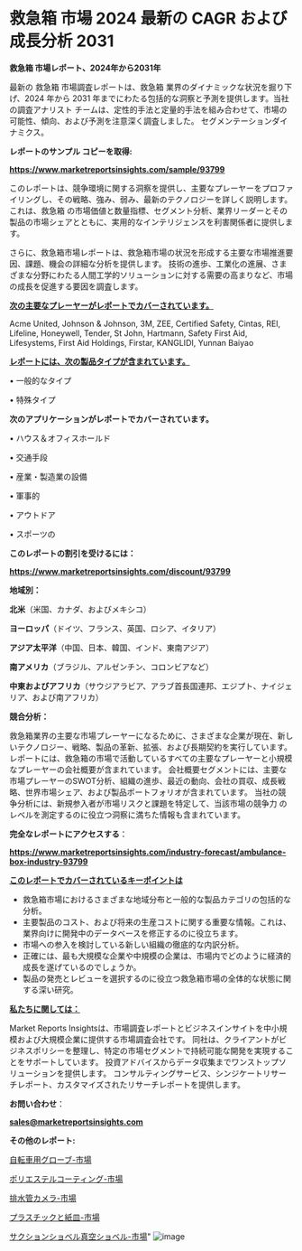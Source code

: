 # 救急箱 市場 2024 最新の CAGR および成長分析 2031

<strong>救急箱 市場レポート、2024年から2031年</strong>

最新の 救急箱 市場調査レポートは、救急箱 業界のダイナミックな状況を掘り下げ、2024 年から 2031 年までにわたる包括的な洞察と予測を提供します。当社の調査アナリスト チームは、定性的手法と定量的手法を組み合わせて、市場の可能性、傾向、および予測を注意深く調査しました。 セグメンテーションダイナミクス。



<strong>レポートのサンプル コピーを取得:</strong> <a href=https://www.marketreportsinsights.com/sample/93799>

<strong><u>https://www.marketreportsinsights.com/sample/93799</u></strong></a>

このレポートは、競争環境に関する洞察を提供し、主要なプレーヤーをプロファイリングし、その戦略、強み、弱み、最新のテクノロジーを詳しく説明します。 これは、救急箱 の市場価値と数量指標、セグメント分析、業界リーダーとその製品の市場シェアとともに、実用的なインテリジェンスを利害関係者に提供します。

さらに、救急箱市場レポートは、救急箱市場の状況を形成する主要な市場推進要因、課題、機会の詳細な分析を提供します。 技術の進歩、工業化の進展、さまざまな分野にわたる人間工学的ソリューションに対する需要の高まりなど、市場の成長を促進する要因を調査します。



<strong><u>次の主要なプレーヤーがレポートでカバーされています。</u></strong>

Acme United, Johnson & Johnson, 3M, ZEE, Certified Safety, Cintas, REI, Lifeline, Honeywell, Tender, St John, Hartmann, Safety First Aid, Lifesystems, First Aid Holdings, Firstar, KANGLIDI, Yunnan Baiyao



<strong><u><b>レポートには、次の製品タイプが含まれています。</b></u></strong>

• 一般的なタイプ

• 特殊タイプ



<strong><b>次のアプリケーションがレポートでカバーされています。</b></strong>

• ハウス＆オフィスホールド

• 交通手段

• 産業・製造業の設備

• 軍事的

• アウトドア

• スポーツの



<strong><b>このレポートの割引を受けるには：</b></strong><a href=https://www.marketreportsinsights.com/discount/93799>

<strong><u>https://www.marketreportsinsights.com/discount/93799</u></strong></a>



<strong>地域別：</strong>



<strong>北米</strong>（米国、カナダ、およびメキシコ）



<strong>ヨーロッパ</strong>（ドイツ、フランス、英国、ロシア、イタリア）



<strong>アジア太平洋</strong>（中国、日本、韓国、インド、東南アジア）



<strong>南アメリカ</strong>（ブラジル、アルゼンチン、コロンビアなど）



<strong>中東およびアフリカ</strong>（サウジアラビア、アラブ首長国連邦、エジプト、ナイジェリア、および南アフリカ）



<strong>競合分析：</strong>

救急箱業界の主要な市場プレーヤーになるために、さまざまな企業が現在、新しいテクノロジー、戦略、製品の革新、拡張、および長期契約を実行しています。 レポートには、救急箱の市場で活動しているすべての主要なプレーヤーと小規模なプレーヤーの会社概要が含まれています。 会社概要セグメントには、主要な市場プレーヤーのSWOT分析、組織の進歩、最近の動向、会社の買収、成長戦略、世界市場シェア、および製品ポートフォリオが含まれています。 当社の競争分析には、新規参入者が市場リスクと課題を特定して、当該市場の競争力 のレベルを測定するのに役立つ洞察に満ちた情報も含まれています。



<strong>完全なレポートにアクセスする</strong>：

<a href=https://www.marketreportsinsights.com/industry-forecast/ambulance-box-industry-93799>

<strong><u>https://www.marketreportsinsights.com/industry-forecast/ambulance-box-industry-93799</u></strong></a>



<strong><u><b>このレポートでカバーされているキーポイントは</b></u></strong>
<ul>
  <li>救急箱市場におけるさまざまな地域分布と一般的な製品カテゴリの包括的な分析。</li>
  <li>主要製品のコスト、および将来の生産コストに関する重要な情報。これは、業界向けに開発中のデータベースを修正するのに役立ちます。</li>
  <li>市場への参入を検討している新しい組織の徹底的な内訳分析。</li>
  <li>正確には、最も大規模な企業や中規模の企業は、市場内でどのように経済的成長を遂げているのでしょうか。</li>
  <li>製品の発売とレビューを選択するのに役立つ救急箱市場の全体的な状態に関する深い研究。</li>
</ul>


<strong><u><b>私たちに関しては：</b></u></strong>

Market Reports Insightsは、市場調査レポートとビジネスインサイトを中小規模および大規模企業に提供する市場調査会社です。 同社は、クライアントがビジネスポリシーを整理し、特定の市場セグメントで持続可能な開発を実現することをサポートしています。 投資アドバイスからデータ収集までワンストップソリューションを提供します。 コンサルティングサービス、シンジケートリサーチレポート、カスタマイズされたリサーチレポートを提供します。



<strong><b>お問い合わせ</b></strong>：

<a href=mailto:sales@marketreportsinsights.com>

<strong><u>sales@marketreportsinsights.com</u></strong></a>



<strong>その他のレポート:</strong>

<a href=https://www.linkedin.com/pulse/自転車用グローブ-市場-2023-収益と成長ドライバー-2030-analytics-achievers-24-analysis-uttbf/>自転車用グローブ-市場</a>

<a href=https://www.linkedin.com/pulse/ポリエステルコーティング-市場-2023-年のダイナミクスとビジネストレンド-abunf/>ポリエステルコーティング-市場</a>

<a href=https://www.linkedin.com/pulse/排水管カメラ-市場-2023-年のダイナミクスとビジネストレンド-2030-xhmsf/>排水管カメラ-市場</a>

<a href=https://www.linkedin.com/pulse/プラスチックと紙皿-市場-2023-新興市場-将来の動向と市場需要-2030-pr-news-hub-fggif/>プラスチックと紙皿-市場</a>

<a href=https://www.linkedin.com/pulse/サクションショベル真空ショベル-市場-2023-swot-分析と最新イノベーション-2030-pr-news-hub-kn9xf/>サクションショベル真空ショベル-市場</a>"
![image](https://github.com/gayatriri2/Market-Trends/assets/166717496/fcfeced3-e53a-41b2-a2af-a3f52410b529)

